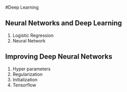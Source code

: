 #Deep Learning 
## Neural Networks and Deep Learning
1. Logistic Regression
2. Neural Network
## Improving Deep Neural Networks
1. Hyper parameters
2. Regularization
3. Initialization
4. Tensorflow